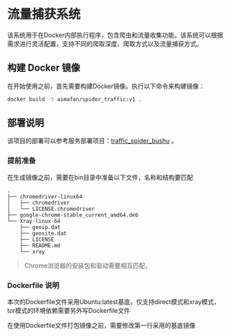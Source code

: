 # 流量捕获系统

该系统用于在Docker内部执行程序，包含爬虫和流量收集功能。该系统可以根据需求进行灵活配置，支持不同的爬取深度、爬取方式以及流量捕获方式。


## 构建 Docker 镜像

在开始使用之前，首先需要构建Docker镜像。执行以下命令来构建镜像：

```bash
docker build -t aimafan/spider_traffic:v1 .
```

## 部署说明
该项目的部署可以参考服务部署项目：[traffic_spider_bushu](https://github.com/ZGC-BUPT-aimafan/traffic_spider_bushu.git) 。


### 提前准备

在生成镜像之前，需要在bin目录中准备以下文件，名称和结构要匹配

```
.
├── chromedriver-linux64
│   ├── chromedriver
│   └── LICENSE.chromedriver
├── google-chrome-stable_current_amd64.deb
└── Xray-linux-64
    ├── geoip.dat
    ├── geosite.dat
    ├── LICENSE
    ├── README.md
    └── xray
```

> Chrome浏览器的安装包和驱动需要相互匹配。

### Dockerfile 说明

本次的Dockerfile文件采用Ubuntu:latest基底，仅支持direct模式和xray模式，tor模式的环境依赖需要另外写Dockerfile文件

在使用Dockerfile文件打包镜像之前，需要修改第一行采用的基底镜像